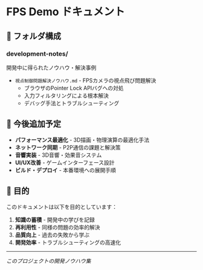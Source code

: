 # FPS Demo ドキュメント

## 📁 フォルダ構成

### development-notes/
開発中に得られたノウハウ・解決事例

- `視点制御問題解決ノウハウ.md` - FPSカメラの視点飛び問題解決
  - ブラウザのPointer Lock APIバグへの対処
  - 入力フィルタリングによる根本解決
  - デバッグ手法とトラブルシューティング

## 📝 今後追加予定

- **パフォーマンス最適化** - 3D描画・物理演算の最適化手法
- **ネットワーク同期** - P2P通信の課題と解決策  
- **音響実装** - 3D音響・効果音システム
- **UI/UX改善** - ゲームインターフェース設計
- **ビルド・デプロイ** - 本番環境への展開手順

## 🎯 目的

このドキュメントは以下を目的としています：

1. **知識の蓄積** - 開発中の学びを記録
2. **再利用性** - 同様の問題の効率的解決
3. **品質向上** - 過去の失敗から学ぶ
4. **開発効率** - トラブルシューティングの高速化

---
*このプロジェクトの開発ノウハウ集*
